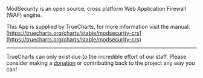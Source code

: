 ModSecurity is an open source, cross platform Web Application Firewall (WAF) engine.

This App is supplied by TrueCharts, for more information visit the manual: [https://truecharts.org/charts/stable/modsecurity-crs](https://truecharts.org/charts/stable/modsecurity-crs)

---

TrueCharts can only exist due to the incredible effort of our staff.
Please consider making a [donation](https://truecharts.org/sponsor) or contributing back to the project any way you can!
